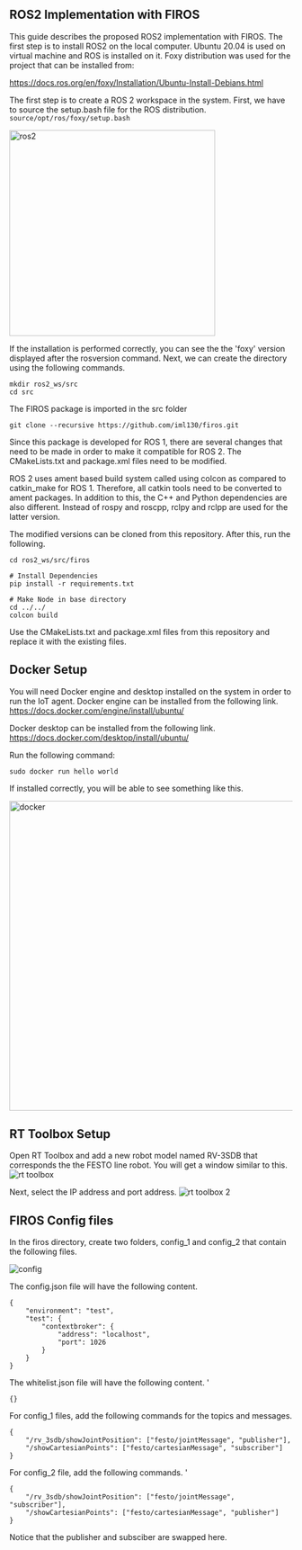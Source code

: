 ## ROS2 Implementation with FIROS 

This guide describes the proposed ROS2 implementation with FIROS. The first step is to install ROS2 on the local computer. Ubuntu 20.04 is used on virtual machine and ROS is installed on it. Foxy distribution was used for the project that can be installed from: 

https://docs.ros.org/en/foxy/Installation/Ubuntu-Install-Debians.html  

The first step is to create a ROS 2 workspace in the system. First, we have to source the setup.bash file for the ROS distribution.
```source/opt/ros/foxy/setup.bash```

<img width="366" alt="ros2 " src="https://github.com/TAU-FASTLab/CHARM/assets/84769093/fc6aaacc-b763-4031-81c4-194a53b4c8ab">

If the installation is performed correctly, you can see the the 'foxy' version displayed after the rosversion command. Next, we can create the directory using the following commands. 
```
mkdir ros2_ws/src
cd src
```
The FIROS package is imported in the src folder
```
git clone --recursive https://github.com/iml130/firos.git

```
Since this package is developed for ROS 1, there are several changes that need to be made in order to make it compatible for ROS 2. The CMakeLists.txt and package.xml files need to be modified. 

ROS 2 uses ament based build system called using colcon as compared to catkin_make for ROS 1. Therefore, all catkin tools need to be converted to ament packages. In addition to this, the C++ and Python dependencies are also different. Instead of rospy and roscpp, rclpy and rclpp are used for the latter version. 

The modified versions can be cloned from this repository. After this, run the following.
```
cd ros2_ws/src/firos

# Install Dependencies
pip install -r requirements.txt

# Make Node in base directory
cd ../../
colcon build
```
Use the CMakeLists.txt and package.xml files from this repository and replace it with the existing files. 

## Docker Setup

You will need Docker engine and desktop installed on the system in order to run the IoT agent. Docker engine can be installed from the following link. 
https://docs.docker.com/engine/install/ubuntu/

Docker desktop can be installed from the following link. 
https://docs.docker.com/desktop/install/ubuntu/

Run the following command:
```
sudo docker run hello world
```

If installed correctly, you will be able to see something like this. 

<img width="551" alt="docker" src="https://github.com/TAU-FASTLab/CHARM/assets/84769093/7534ded3-86d4-4c95-b582-3914606c642f">

## RT Toolbox Setup 

Open RT Toolbox and add a new robot model named RV-3SDB that corresponds the the FESTO line robot. You will get a window similar to this. 
![rt toolbox](https://github.com/TAU-FASTLab/CHARM/assets/84769093/3bbdf6d6-ae39-4107-b82f-0f855215c0ac)

Next, select the IP address and port address. 
![rt toolbox 2](https://github.com/TAU-FASTLab/CHARM/assets/84769093/72ee80ec-93ea-4078-a4c9-bb43779b067c)


## FIROS Config files 

In the firos directory, create two folders, config_1 and config_2 that contain the following files. 

![config](https://github.com/TAU-FASTLab/CHARM/assets/84769093/a21db96c-7a95-41a1-88ba-7c9f99c7048f)

The config.json file will have the following content. 

```
{
    "environment": "test",
    "test": {
        "contextbroker": {
            "address": "localhost",
            "port": 1026
        }
    }
}
```

The whitelist.json file will have the following content. '
```
{}
```
For config_1 files, add the following commands for the topics and messages. 
```
{
    "/rv_3sdb/showJointPosition": ["festo/jointMessage", "publisher"],
    "/showCartesianPoints": ["festo/cartesianMessage", "subscriber"] 
}
```

For config_2 file, add the following commands. '
```
{
    "/rv_3sdb/showJointPosition": ["festo/jointMessage", "subscriber"],
    "/showCartesianPoints": ["festo/cartesianMessage", "publisher"] 
}
```

Notice that the publisher and subsciber are swapped here. 
